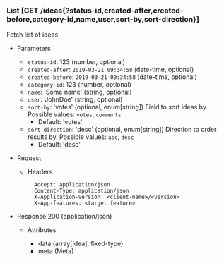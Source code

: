 ### List [GET /ideas{?status-id,created-after,created-before,category-id,name,user,sort-by,sort-direction}]

Fetch list of ideas

+ Parameters
    + `status-id`: 123 (number, optional)
    + `created-after`: `2019-03-21 09:34:58` (date-time, optional)
    + `created-before`: `2019-03-21 09:34:58` (date-time, optional)
    + `category-id`: 123 (number, optional)
    + `name`: 'Some name' (string, optional)
    + `user`: 'JohnDoe' (string, optional)
    + `sort-by`: 'votes' (optional, enum[string])
        Field to sort ideas by. Possible values:
        `votes`, `comments`
        + Default: 'votes'
    + `sort-direction`: 'desc' (optional, enum[string])
        Direction to order results by. Possible values: `asc`, `desc`
        + Default: 'desc'
        
+ Request
    + Headers

            Accept: application/json
            Content-Type: application/json
            X-Application-Version: <client-name>/<version>
            X-App-features: <target feature>

+ Response 200 (application/json)

    + Attributes

        + data (array[Idea], fixed-type)
        + meta (Meta)

<!-- include(../error_responses.md) -->
